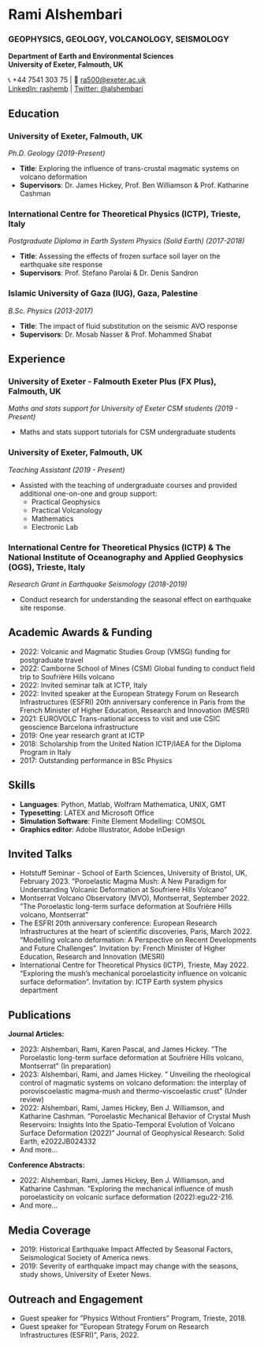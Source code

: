 # Rami Alshembari
### GEOPHYSICS, GEOLOGY, VOLCANOLOGY, SEISMOLOGY

**Department of Earth and Environmental Sciences**  
**University of Exeter, Falmouth, UK**  

📞 +44 7541 303 75 | 📧 [ra500@exeter.ac.uk](mailto:ra500@exeter.ac.uk)  
[LinkedIn: rashemb](https://www.linkedin.com/in/rashemb) | [Twitter: @alshembari](https://twitter.com/alshembari)

## Education
### University of Exeter, Falmouth, UK
_Ph.D. Geology (2019-Present)_  
- **Title**: Exploring the influence of trans-crustal magmatic systems on volcano deformation  
- **Supervisors**: Dr. James Hickey, Prof. Ben Williamson & Prof. Katharine Cashman

### International Centre for Theoretical Physics (ICTP), Trieste, Italy
_Postgraduate Diploma in Earth System Physics (Solid Earth) (2017-2018)_  
- **Title**: Assessing the effects of frozen surface soil layer on the earthquake site response  
- **Supervisors**: Prof. Stefano Parolai & Dr. Denis Sandron

### Islamic University of Gaza (IUG), Gaza, Palestine
_B.Sc. Physics (2013-2017)_  
- **Title**: The impact of fluid substitution on the seismic AVO response  
- **Supervisors**: Dr. Mosab Nasser & Prof. Mohammed Shabat

## Experience
### University of Exeter - Falmouth Exeter Plus (FX Plus), Falmouth, UK
_Maths and stats support for University of Exeter CSM students (2019 - Present)_  
- Maths and stats support tutorials for CSM undergraduate students

### University of Exeter, Falmouth, UK
_Teaching Assistant (2019 - Present)_  
- Assisted with the teaching of undergraduate courses and provided additional one-on-one and group support:
  - Practical Geophysics
  - Practical Volcanology
  - Mathematics
  - Electronic Lab

### International Centre for Theoretical Physics (ICTP) & The National Institute of Oceanography and Applied Geophysics (OGS), Trieste, Italy
_Research Grant in Earthquake Seismology (2018-2019)_  
- Conduct research for understanding the seasonal effect on earthquake site response.

## Academic Awards & Funding
- 2022: Volcanic and Magmatic Studies Group (VMSG) funding for postgraduate travel
- 2022: Camborne School of Mines (CSM) Global funding to conduct field trip to Soufrière Hills volcano
- 2022: Invited seminar talk at ICTP, Italy
- 2022: Invited speaker at the European Strategy Forum on Research Infrastructures (ESFRI) 20th anniversary conference in Paris from the French Minister of Higher Education, Research and Innovation (MESRI)
- 2021: EUROVOLC Trans-national access to visit and use CSIC geoscience Barcelona infrastructure
- 2019: One year research grant at ICTP
- 2018: Scholarship from the United Nation ICTP/IAEA for the Diploma Program in Italy
- 2017: Outstanding performance in BSc Physics

## Skills
- **Languages**: Python, Matlab, Wolfram Mathematica, UNIX, GMT
- **Typesetting**: LATEX and Microsoft Office
- **Simulation Software**: Finite Element Modelling: COMSOL
- **Graphics editor**: Adobe Illustrator, Adobe InDesign

## Invited Talks
- Hotstuff Seminar - School of Earth Sciences, University of Bristol, UK, February 2023. ”Poroelastic Magma Mush: A New Paradigm for Understanding Volcanic Deformation at Soufriere Hills Volcano”
- Montserrat Volcano Observatory (MVO), Montserrat, September 2022. ”The Poroelastic long-term surface deformation at Soufrière Hills volcano, Montserrat”
- The ESFRI 20th anniversary conference: European Research Infrastructures at the heart of scientific discoveries, Paris, March 2022. “Modelling volcano deformation: A Perspective on Recent Developments and Future Challenges”. Invitation by: French Minister of Higher Education, Research and Innovation (MESRI)
- International Centre for Theoretical Physics (ICTP), Trieste, May 2022. “Exploring the mush’s mechanical poroelasticity influence on volcanic surface deformation”. Invitation by: ICTP Earth system physics department

## Publications
**Journal Articles:**  
- 2023: Alshembari, Rami, Karen Pascal, and James Hickey. ”The Poroelastic long-term surface deformation at Soufrière Hills volcano, Montserrat” (In preparation)
- 2023: Alshembari, Rami, and James Hickey. ” Unveiling the rheological control of magmatic systems on volcano deformation: the interplay of poroviscoelastic magma-mush and thermo-viscoelastic crust” (Under review)
- 2022: Alshembari, Rami, James Hickey, Ben J. Williamson, and Katharine Cashman. ”Poroelastic Mechanical Behavior of Crystal Mush Reservoirs: Insights Into the Spatio-Temporal Evolution of Volcano Surface Deformation (2022)” Journal of Geophysical Research: Solid Earth, e2022JB024332
- And more...

**Conference Abstracts:**  
- 2022: Alshembari, Rami, James Hickey, Ben J. Williamson, and Katharine Cashman. ”Exploring the mechanical influence of mush poroelasticity on volcanic surface deformation (2022):egu22-216.
- And more...

## Media Coverage
- 2019: Historical Earthquake Impact Affected by Seasonal Factors, Seismological Society of America news.
- 2019: Severity of earthquake impact may change with the seasons, study shows, University of Exeter News.

## Outreach and Engagement
- Guest speaker for ”Physics Without Frontiers” Program, Trieste, 2018.
- Guest speaker for ”European Strategy Forum on Research Infrastructures (ESFRI)”, Paris, 2022.
